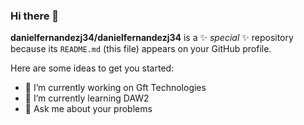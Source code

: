 ### Hi there 👋

**danielfernandezj34/danielfernandezj34** is a ✨ _special_ ✨ repository because its `README.md` (this file) appears on your GitHub profile.

Here are some ideas to get you started:

- 🔭 I’m currently working on Gft Technologies
- 🌱 I’m currently learning DAW2
- 💬 Ask me about your problems

